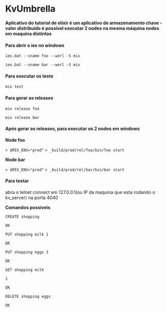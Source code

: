 # KvUmbrella

**Aplicativo do tutorial de elixir é um aplicativo de armazenamento chave - valor distribuido é possível executar 2 nodes na mesma máquina nodes em maquina distintas**

#### Para abrir o iex no windows
`iex.bat --sname foo --werl -S mix`

`iex.bat --sname bar --werl -S mix`

#### Para executar os teste
`mix test`

#### Para gerar as releases
`mix release foo`

`mix release bar`

#### Após gerar as releases, para executar os 2 nodes em windows
**Node foo**

`> $MIX_ENV="prod"`
`> _build/prod/rel/foo/bin/foo start`

**Node bar**

`> $MIX_ENV="prod"`
`> _build/prod/rel/bar/bin/bar start`

#### Para testar 
abra o telnet connect em 127.0.0.1(ou IP da maquina que esta rodando o kv_server) na porta 4040

**Comandos possíveis**

`CREATE shopping`

`OK`

`PUT shopping milk 1`

`OK`

`PUT shopping eggs 3`

`OK`

`GET shopping milk`

`1`

`OK`

`DELETE shopping eggs`

`OK`